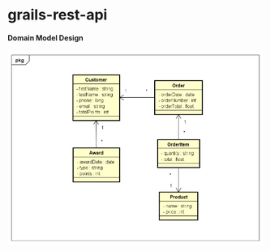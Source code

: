 # grails-rest-api

#### Domain Model Design

![domain model design](https://github.com/merciof/grails-rest-api/blob/master/domain%20model%20design.png)
